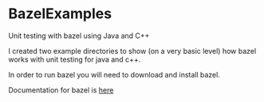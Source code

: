 # BazelExamples
Unit testing with bazel using Java and C++

I created two example directories to show (on a very basic level) how bazel works with unit testing for java and c++.

In order to run bazel you will need to download and install bazel.

Documentation for bazel is [here](https://docs.bazel.build/versions/master/bazel-overview.html) 
